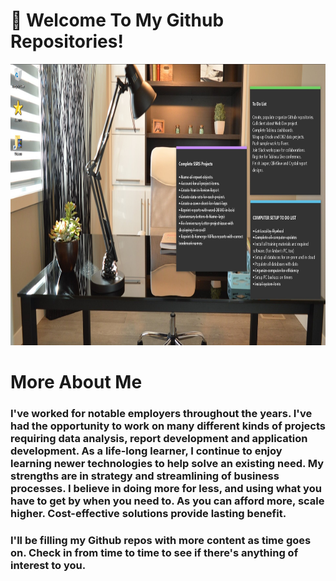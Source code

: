 # 👋 Welcome To My Github Repositories!
<img src="/assets/images/officework.jpg" width="1000" height="450" />

# More About Me
### I've worked for notable employers throughout the years. I've had the opportunity to work on many different kinds of projects requiring data analysis, report development and application development. As a life-long learner, I continue to enjoy learning newer technologies to help solve an existing need. My strengths are in strategy and streamlining of business processes. I believe in doing more for less, and using what you have to get by when you need to. As you can afford more, scale higher. Cost-effective solutions provide lasting benefit. 

### I'll be filling my Github repos with more content as time goes on. Check in from time to time to see if there's anything of interest to you.







<!--
**curtild/curtild** is a ✨ _special_ ✨ repository because its `README.md` (this file) appears on your GitHub profile.

Here are some ideas to get you started:

- 🔭 I’m currently working on ...
- 🌱 I’m currently learning ...
- 👯 I’m looking to collaborate on ...
- 🤔 I’m looking for help with ...
- 💬 Ask me about ...
- 📫 How to reach me: ...
- 😄 Pronouns: ...
- ⚡ Fun fact: ...
-->
